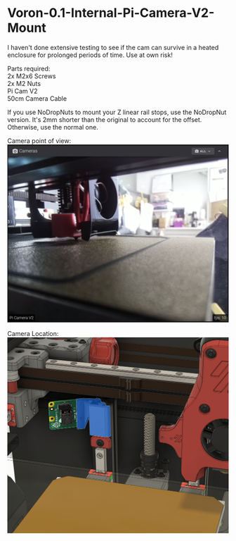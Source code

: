 # Voron-0.1-Internal-Pi-Camera-V2-Mount
I haven't done extensive testing to see if the cam can survive in a heated enclosure for prolonged periods of time. Use at own risk!  

Parts required:  
2x M2x6 Screws  
2x M2 Nuts  
Pi Cam V2  
50cm Camera Cable  

If you use NoDropNuts to mount your Z linear rail stops, use the NoDropNut version. It's 2mm shorter than the original to account for the offset. Otherwise, use the normal one.  

Camera point of view:  
![Camera POV](https://github.com/Timo3D/Voron-0.1-Internal-Pi-Camera-V2-Mount/blob/main/Camera%20POV.png?raw=true)  

Camera Location:  
![Camera Location](https://github.com/Timo3D/Voron-0.1-Internal-Pi-Camera-V2-Mount/blob/main/Pi%20Cam%20Holder%20Location.png?raw=true)
